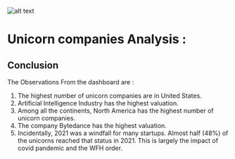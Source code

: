 ![alt text](https://ineuron.ai/images/ineuron-logo.png)

# Unicorn companies Analysis : 

## Conclusion

The Observations From the dashboard are :

1. The highest number of unicorn companies are in United States.
2. Artificial Intelligence Industry has the highest valuation.
3. Among all the continents, North America has the highest number of unicorn companies.
4. The company Bytedance has the highest valuation.
5. Incidentally, 2021 was a windfall for many startups. Almost half (48%) of the unicorns reached that status in 2021. This is largely the impact of covid pandemic and the WFH order.
